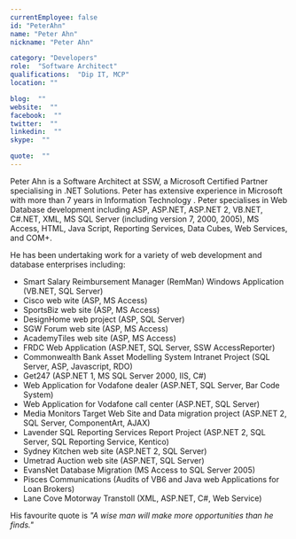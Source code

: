 ```yaml
---
currentEmployee: false
id: "PeterAhn"
name: "Peter Ahn"
nickname: "Peter Ahn"

category: "Developers"
role:  "Software Architect"
qualifications:  "Dip IT, MCP"
location: ""

blog:  ""
website:  ""
facebook:  ""
twitter:  ""
linkedin:  ""
skype:  ""

quote:  ""
---
```


Peter Ahn is a Software Architect at SSW, a Microsoft Certified Partner specialising in .NET Solutions. Peter has extensive experience in Microsoft with more than 7 years in Information Technology . Peter specialises in Web Database development including ASP, ASP.NET, ASP.NET 2, VB.NET, C#.NET, XML, MS SQL Server (including version 7, 2000, 2005), MS Access, HTML, Java Script, Reporting Services, Data Cubes, Web Services, and COM+.

He has been undertaking work for a variety of web development and database enterprises including:

*   Smart Salary Reimbursement Manager (RemMan) Windows Application (VB.NET, SQL Server)
*   Cisco web wite (ASP, MS Access)
*   SportsBiz web site (ASP, MS Access)
*   DesignHome web project (ASP, SQL Server)
*   SGW Forum web site (ASP, MS Access)
*   AcademyTiles web site (ASP, MS Access)
*   FRDC Web Application (ASP.NET, SQL Server, SSW AccessReporter)
*   Commonwealth Bank Asset Modelling System Intranet Project (SQL Server, ASP, Javascript, RDO)
*   Get247 (ASP.NET 1, MS SQL Server 2000, IIS, C#)
*   Web Application for Vodafone dealer (ASP.NET, SQL Server, Bar Code System)
*   Web Application for Vodafone call center (ASP.NET, SQL Server)
*   Media Monitors Target Web Site and Data migration project (ASP.NET 2, SQL Server, ComponentArt, AJAX)
*   Lavender SQL Reporting Services Report Project (ASP.NET 2, SQL Server, SQL Reporting Service, Kentico)
*   Sydney Kitchen web site (ASP.NET 2, SQL Server)
*   Umetrad Auction web site (ASP.NET, SQL Server)
*   EvansNet Database Migration (MS Access to SQL Server 2005)
*   Pisces Communications (Audits of VB6 and Java web Applications for Loan Brokers)
*   Lane Cove Motorway Transtoll (XML, ASP.NET, C#, Web Service)


His favourite quote is *"A wise man will make more opportunities than he finds."*